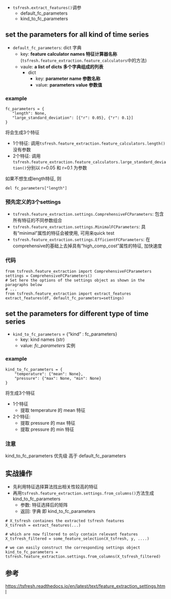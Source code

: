 - `tsfresh.extract_features()`调参 
  - default_fc_parameters
  - kind_to_fc_parameters
 
 ## set the parameters for all kind of time series
- `default_fc_parameters`: dict 字典
  - key: **feature calculator names 特征计算器名称** (`tsfresh.feature_extraction.feature_calculators`中的方法)
  - vaule: **a list of dicts 多个字典组成的列表**
    - dict
      - key: **parameter name 参数名称**
      - value: **parameters value 参数值**
 ### example
 ```python3
 fc_parameters = {
    "length": None,
    "large_standard_deviation": [{"r": 0.05}, {"r": 0.1}]
}
 ```
 将会生成3个特征
 - 1个特征: 调用`tsfresh.feature_extraction.feature_calculators.length()`没有参数
 - 2个特征: 调用`tsfresh.feature_extraction.feature_calculators.large_standard_deviation()`分别以 r=0.05 和 r=0.1 为参数
 
 如果不想生成length特征, 则
 ```python3
 del fc_parameters["length"]
 ```
 ### 预先定义的3个settings
 - `tsfresh.feature_extraction.settings.ComprehensiveFCParameters`: 包含所有特征的不同参数组合
 - `tsfresh.feature_extraction.settings.MinimalFCParameters`: 具有“minimal”属性的特征会被使用, 可用来quick test
 - `tsfresh.feature_extraction.settings.EfficientFCParameters`: 在comprehensive的基础上去掉具有“high_comp_cost”属性的特征, 加快速度
 ### 代码
 ```python3
from tsfresh.feature_extraction import ComprehensiveFCParameters
settings = ComprehensiveFCParameters()
# Set here the options of the settings object as shown in the paragraphs below
# ...
from tsfresh.feature_extraction import extract_features
extract_features(df, default_fc_parameters=settings)
 ```
  
 ## set the parameters for different type of time series
- `kind_to_fc_parameters` = {“kind” : fc_parameters}
  - key: kind names (str)
  - value: *fc_parameters* 实例
### example
```python3
kind_to_fc_parameters = {
    "temperature": {"mean": None},
    "pressure": {"max": None, "min": None}
}
```
将生成3个特征
- 1个特征
  - 提取 temperature 的 mean 特征
- 2个特征:
  - 提取 pressure 的 max 特征
  - 提取 pressure 的 min 特征
### 注意
kind_to_fc_parameters 优先级 高于 default_fc_parameters

## 实战操作
- 先利用特征选择算法找出相关性较高的特征
- 再用`tsfresh.feature_extraction.settings.from_columns()`方法生成 kind_to_fc_parameters
  - 参数: 特征选择后的矩阵
  - 返回: 字典 即 kind_to_fc_parameters
```python3
# X_tsfresh containes the extracted tsfresh features
X_tsfresh = extract_features(...)

# which are now filtered to only contain relevant features
X_tsfresh_filtered = some_feature_selection(X_tsfresh, y, ....)

# we can easily construct the corresponding settings object
kind_to_fc_parameters = tsfresh.feature_extraction.settings.from_columns(X_tsfresh_filtered)
```
## 参考
https://tsfresh.readthedocs.io/en/latest/text/feature_extraction_settings.html
